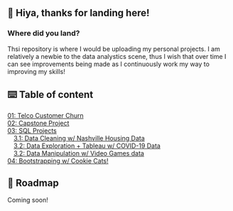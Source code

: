 ## :jack_o_lantern: Hiya, thanks for landing here! 
### Where did you land?
Thsi repository is where I would be uploading my personal projects. I am relatively a newbie to the data analystics scene, thus I wish that over time I can see 
improvements being made as I continuously work my way to improving my skills! 
## :keyboard: Table of content
[01: Telco Customer Churn](https://github.com/zar-ithsofea/port-projects/tree/main/%5BProj_1%5D%20Telco%20Customer%20Churn)<br>
[02: Capstone Project](https://github.com/zar-ithsofea/port-projects/tree/main/%5BProj_2%5D%20Capstone%20Project)<br>
[03: SQL Projects](https://github.com/zar-ithsofea/port-projects/tree/main/%5BProj_3%5D%20SQL%20Projects)<br>
  &emsp;[3.1: Data Cleaning w/ Nashville Housing Data](https://github.com/zar-ithsofea/port-projects/tree/main/%5BProj_3%5D%20SQL%20Projects/SQL%20Data%20Cleaning)<br>
  &emsp;[3.2: Data Exploration + Tableau w/ COVID-19 Data](https://github.com/zar-ithsofea/port-projects/tree/main/%5BProj_3%5D%20SQL%20Projects/SQL%20Data%20Exploration%20%2B%20Tableau)<br>
  &emsp;[3.2: Data Manipulation w/ Video Games data](https://github.com/zar-ithsofea/port-projects/tree/main/%5BProj_3%5D%20SQL%20Projects/SQL%20Data%20Manipulation)<br>
[04: Bootstrapping w/ Cookie Cats!](https://github.com/zar-ithsofea/port-projects/tree/main/%5BProj_4%5D%20AB%20Testing)<br>
## :dart: Roadmap
Coming soon!

